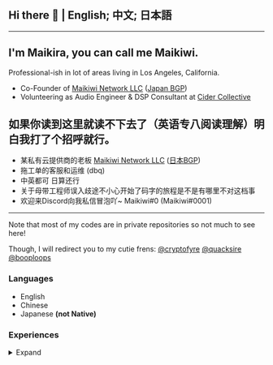## Hi there 👋 | English; 中文; 日本語

--- 

## I'm Maikira, you can call me Maikiwi. 
Professional-ish in lot of areas living in Los Angeles, California. 
- Co-Founder of [Maikiwi Network LLC](https://mai.kiwi) ([Japan BGP](https://mai.ne.jp))   
- Volunteering as Audio Engineer & DSP Consultant at [Cider Collective](https://github.com/ciderapp)

## 如果你读到这里就读不下去了（英语专八阅读理解）明白我打了个招呼就行。
- 某私有云提供商的老板 [Maikiwi Network LLC](https://mai.kiwi) ([日本BGP](https://mai.ne.jp))   
- 拖工单的客服和运维 (dbq)
- 中英都可 日算还行
- 关于母带工程师误入歧途不小心开始了码字的旅程是不是有哪里不对这档事
- 欢迎来Discord向我私信冒泡吖~ Maikiwi#0 (Maikiwi#0001)
--- 

Note that most of my codes are in private repositories so not much to see here!

Though, I will redirect you to my cutie frens:
[@cryptofyre](https://github.com/cryptofyre)
[@quacksire](https://github.com/quacksire)
[@booploops](https://github.com/booploops)

### Languages
- English 
- Chinese 
- Japanese **(not Native)**

### Experiences
<details>
<summary>Expand</summary>

- Mastering Engineer & DSP Design Consultant (~6y)
- Software-Driven Psychoacoustic Enhancement (from above) 
- Wizardry in Traffic Routing within greater China region.
- Hybrid/Multi Cloud IaaS (2018 - Present)
</details>
